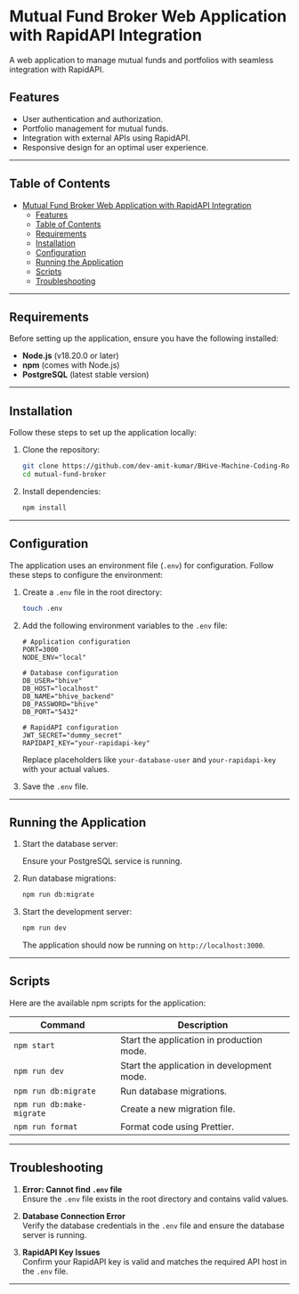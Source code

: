 # Mutual Fund Broker Web Application with RapidAPI Integration

A web application to manage mutual funds and portfolios with seamless integration with RapidAPI.

## Features

- User authentication and authorization.
- Portfolio management for mutual funds.
- Integration with external APIs using RapidAPI.
- Responsive design for an optimal user experience.

---

## Table of Contents

- [Mutual Fund Broker Web Application with RapidAPI Integration](#mutual-fund-broker-web-application-with-rapidapi-integration)
  - [Features](#features)
  - [Table of Contents](#table-of-contents)
  - [Requirements](#requirements)
  - [Installation](#installation)
  - [Configuration](#configuration)
  - [Running the Application](#running-the-application)
  - [Scripts](#scripts)
  - [Troubleshooting](#troubleshooting)

---

## Requirements

Before setting up the application, ensure you have the following installed:

- **Node.js** (v18.20.0 or later)
- **npm** (comes with Node.js)
- **PostgreSQL** (latest stable version)

---

## Installation

Follow these steps to set up the application locally:

1. Clone the repository:

    ```bash
    git clone https://github.com/dev-amit-kumar/BHive-Machine-Coding-Roundmutual-fund-broker.git
    cd mutual-fund-broker
    ```

2. Install dependencies:

    ```bash
    npm install
    ```

---

## Configuration

The application uses an environment file (`.env`) for configuration. Follow these steps to configure the environment:

1. Create a `.env` file in the root directory:

    ```bash
    touch .env
    ```

2. Add the following environment variables to the `.env` file:

    ```dotenv
    # Application configuration
    PORT=3000
    NODE_ENV="local"

    # Database configuration
    DB_USER="bhive"
    DB_HOST="localhost"
    DB_NAME="bhive_backend"
    DB_PASSWORD="bhive"
    DB_PORT="5432"

    # RapidAPI configuration
    JWT_SECRET="dummy_secret"
    RAPIDAPI_KEY="your-rapidapi-key"
    ```

    Replace placeholders like `your-database-user` and `your-rapidapi-key` with your actual values.

3. Save the `.env` file.

---

## Running the Application

1. Start the database server:

   Ensure your PostgreSQL service is running.

2. Run database migrations:

    ```bash
    npm run db:migrate
    ```

3. Start the development server:

    ```bash
    npm run dev
    ```

    The application should now be running on `http://localhost:3000`.

---

## Scripts

Here are the available npm scripts for the application:

| Command                   | Description                                |
| ------------------------- | ------------------------------------------ |
| `npm start`               | Start the application in production mode.  |
| `npm run dev`             | Start the application in development mode. |
| `npm run db:migrate`      | Run database migrations.                   |
| `npm run db:make-migrate` | Create a new migration file.               |
| `npm run format`          | Format code using Prettier.                |

---

## Troubleshooting

1. **Error: Cannot find `.env` file**  
    Ensure the `.env` file exists in the root directory and contains valid values.

2. **Database Connection Error**  
    Verify the database credentials in the `.env` file and ensure the database server is running.

3. **RapidAPI Key Issues**  
    Confirm your RapidAPI key is valid and matches the required API host in the `.env` file.

---
